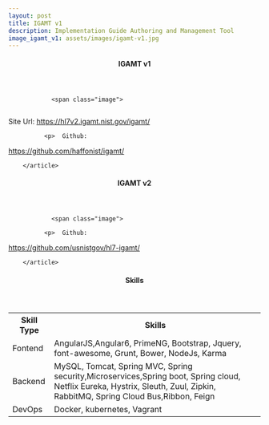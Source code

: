 ```yaml
---
layout: post
title: IGAMT v1
description: Implementation Guide Authoring and Management Tool
image_igamt_v1: assets/images/igamt-v1.jpg
---
```



<section id="igamt">
        <article>
                <!-- <span class="image">
                        <img src="{{ post.image }}" alt="" />
                </span> -->
                <header class="major">
                        <h4> IGAMT v1</h4>
                 </header>
    
                <span class="image">
<img src="{{ site.baseurl }}/{{ page.image_igamt_v1 }}" alt="" />
</span> 

<p>
Site Url: <a href="https://hl7v2.igamt.nist.gov/igamt/" alt="">https://hl7v2.igamt.nist.gov/igamt/</a>
</p>

              <p>  Github: 
 <a href="https://github.com/haffonist/igamt/" alt="">https://github.com/haffonist/igamt/</a> </p>

        </article>
</section>  


<section id="igamt">
        <article>
                <!-- <span class="image">
                        <img src="{{ post.image }}" alt="" />
                </span> -->
                <header class="major">
                        <h4>IGAMT v2</h4>
                 </header>
    
                <span class="image">
</span> 

              <p>  Github: 
 <a href="https://github.com/usnistgov/hl7-igamt/" alt="">https://github.com/usnistgov/hl7-igamt/</a> </p>

        </article>
</section> 



<section id="skills">
 <article>
                <!-- <span class="image">
                        <img src="{{ post.image }}" alt="" />
                </span> -->
                <header class="major">
                        <h4>Skills</h4>
                 </header>
<table>
<tr>
    <th>Skill Type</th>
    <th>Skills</th>
</tr>
<tr>
    <td>Fontend</td>
    <td>AngularJS,Angular6, PrimeNG, Bootstrap, Jquery, font-awesome, Grunt, Bower, NodeJs, Karma</td>
</tr>

<tr>
    <td>Backend</td>
    <td>MySQL, Tomcat, Spring MVC, Spring security,Microservices,Spring boot, Spring cloud, Netflix Eureka,  Hystrix, Sleuth, Zuul, Zipkin, RabbitMQ, Spring Cloud Bus,Ribbon, Feign</td>
</tr>
<tr>
    <td>DevOps</td>
    <td>Docker, kubernetes, Vagrant </td>
</tr>
</table>
</article>
</section>


